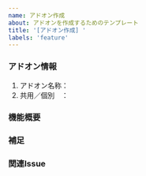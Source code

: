 ```yaml
---
name: アドオン作成
about: アドオンを作成するためのテンプレート
title: '[アドオン作成] '
labels: 'feature'
---
```


### アドオン情報
1. アドオン名称：
2. 共用／個別　：

### 機能概要 
<!-- アドオンの機能概要を記載 -->

### 補足
<!-- 固有の仕様や、画面ショット、参考資料など -->

### 関連Issue
<!-- #123, #456 -->

